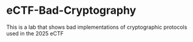 # eCTF-Bad-Cryptography
This is a lab that shows bad implementations of cryptographic protocols used in the 2025 eCTF
